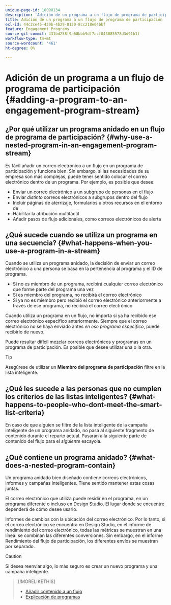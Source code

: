 ```yaml
---
unique-page-id: 10098134
description: 'Adición de un programa a un flujo de programa de participación: Documentos de Marketo: documentación del producto'
title: Adición de un programa a un flujo de programa de participación
exl-id: 44c2ce45-439b-4b29-8130-8cc218e04bbf
feature: Engagement Programs
source-git-commit: 431bd258f9a68bbb9df7acf043085578d3d91b1f
workflow-type: tm+mt
source-wordcount: '461'
ht-degree: 0%

---
```


# Adición de un programa a un flujo de programa de participación {#adding-a-program-to-an-engagement-program-stream}

## ¿Por qué utilizar un programa anidado en un flujo de programa de participación? {#why-use-a-nested-program-in-an-engagement-program-stream}

Es fácil añadir un correo electrónico a un flujo en un programa de participación y funciona bien. Sin embargo, si las necesidades de su empresa son más complejas, puede tener sentido colocar el correo electrónico dentro de un programa. Por ejemplo, es posible que desee:

* Enviar un correo electrónico a un subgrupo de personas en el flujo
* Enviar *distinto* correos electrónicos a subgrupos dentro del flujo
* Incluir páginas de aterrizaje, formularios u otros recursos en el entorno de
* Habilitar la atribución multitáctil
* Añadir pasos de flujo adicionales, como correos electrónicos de alerta

## ¿Qué sucede cuando se utiliza un programa en una secuencia? {#what-happens-when-you-use-a-program-in-a-stream}

Cuando se utiliza un programa anidado, la decisión de enviar un correo electrónico a una persona se basa en la pertenencia al programa y el ID de programa.

* Si no es miembro de un programa, recibirá cualquier correo electrónico que forme parte del programa una vez
* Si es miembro del programa, no recibirá el correo electrónico
* Si ya no es miembro pero recibió el correo electrónico anteriormente a través de ese programa, no recibirá el correo electrónico

Cuando utiliza un programa en un flujo, no importa si ya ha recibido ese correo electrónico específico anteriormente. Siempre que el correo electrónico no se haya enviado antes *en ese programa específico*, puede recibirlo de nuevo.

Puede resultar difícil mezclar correos electrónicos y programas en un programa de participación. Es posible que desee utilizar una o la otra.

>[!TIP]
>
>Asegúrese de utilizar un **Miembro del programa de participación** filtre en la lista inteligente.

## ¿Qué les sucede a las personas que no cumplen los criterios de las listas inteligentes? {#what-happens-to-people-who-dont-meet-the-smart-list-criteria}

En caso de que alguien se filtre de la lista inteligente de la campaña inteligente de un programa anidado, no pasa al siguiente fragmento de contenido durante el reparto actual. Pasarán a la siguiente parte de contenido del flujo para el *siguiente* escayola.

## ¿Qué contiene un programa anidado? {#what-does-a-nested-program-contain}

Un programa anidado bien diseñado contiene correos electrónicos, informes y campañas inteligentes. Tiene sentido mantener estas cosas juntas.

El correo electrónico que utiliza puede residir en el programa, en un programa diferente o incluso en Design Studio. El lugar donde se encuentre dependerá de cómo desee usarlo.

Informes de cambios con la ubicación del correo electrónico. Por lo tanto, si el correo electrónico se encuentra en Design Studio, en el informe de rendimiento del correo electrónico, todas las métricas se muestran en una línea: se combinan las diferentes conversiones. Sin embargo, en el informe Rendimiento del flujo de participación, los diferentes envíos se muestran por separado.

>[!CAUTION]
>
>Si desea reenviar algo, lo más seguro es crear un nuevo programa y una campaña inteligente.

>[!MORELIKETHIS]
>
>* [Añadir contenido a un flujo](/help/marketo/product-docs/email-marketing/drip-nurturing/creating-an-engagement-program/add-content-to-a-stream.md)
>* [Explicación de programas](/help/marketo/product-docs/core-marketo-concepts/programs/creating-programs/understanding-programs.md)
